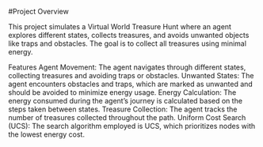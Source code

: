 
#Project Overview

This project simulates a Virtual World Treasure Hunt where an agent explores different states, collects treasures, and avoids unwanted objects like traps and obstacles. The goal is to collect all treasures using minimal energy.

Features
Agent Movement: The agent navigates through different states, collecting treasures and avoiding traps or obstacles.
Unwanted States: The agent encounters obstacles and traps, which are marked as unwanted and should be avoided to minimize energy usage.
Energy Calculation: The energy consumed during the agent’s journey is calculated based on the steps taken between states.
Treasure Collection: The agent tracks the number of treasures collected throughout the path.
Uniform Cost Search (UCS): The search algorithm employed is UCS, which prioritizes nodes with the lowest energy cost.
